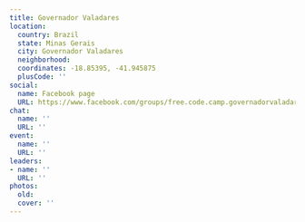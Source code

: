 ```yaml
---
title: Governador Valadares
location:
  country: Brazil
  state: Minas Gerais
  city: Governador Valadares
  neighborhood: 
  coordinates: -18.85395, -41.945875
  plusCode: ''
social:
  name: Facebook page
  URL: https://www.facebook.com/groups/free.code.camp.governadorvaladares
chat:
  name: ''
  URL: ''
event:
  name: ''
  URL: ''
leaders:
- name: ''
  URL: ''
photos:
  old: 
  cover: ''
---
```

